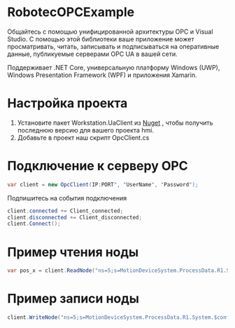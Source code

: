 # RobotecOPCExample
Общайтесь с помощью унифицированной архитектуры OPC и Visual Studio. С помощью этой библиотеки ваше приложение может просматривать, читать, записывать и подписываться на оперативные данные, публикуемые серверами OPC UA в вашей сети.

Поддерживает .NET Core, универсальную платформу Windows (UWP), Windows Presentation Framework (WPF) и приложения Xamarin.

# Настройка проекта
1. Установите пакет Workstation.UaClient из [Nuget](https://www.nuget.org/packages/Workstation.UaClient/) , чтобы получить последнюю версию для вашего проекта hmi.
2. Добавьте в проект наш скрипт OpcClient.cs

# Подключение к серверу OPC
```C#
var client = new OpcClient(IP:PORT", "UserName", "Password");
```
Подпишитесь на события подключения
```C#
client.connected += Client_connected;
client.disconnected += Client_disconnected;
client.Connect();
```

# Пример чтения ноды 
```C#
var pos_x = client.ReadNode("ns=5;s=MotionDeviceSystem.ProcessData.R1.System.$config.pos_x");
```
# Пример записи ноды 
```C#
client.WriteNode("ns=5;s=MotionDeviceSystem.ProcessData.R1.System.$config.time", 150);
```

